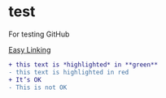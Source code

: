 # test
For testing GitHub

[Easy Linking](https://gritty-gitty.github.io/test/relative)

```diff
+ this text is *highlighted* in **green**
- this text is highlighted in red
+ It’s OK
- This is not OK
```
